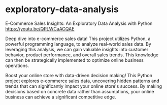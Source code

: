 # exploratory-data-analysis
E-Commerce Sales Insights: An Exploratory Data Analysis with Python
https://youtu.be/QPLWCaACQAE

Deep dive into e-commerce sales data! This project utilizes Python, a powerful programming language, to analyze real-world sales data. By leveraging this analysis, we can gain valuable insights into customer behavior, product performance, and overall sales trends. This knowledge can then be strategically implemented to optimize online business operations.

Boost your online store with data-driven decision making!  This Python project explores e-commerce sales data, uncovering hidden patterns and trends that can significantly impact your online store's success. By making decisions based on concrete data rather than assumptions, your online business can achieve a significant competitive edge.
